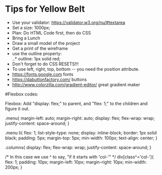 # Tips for Yellow Belt
* Use your validator: https://validator.w3.org/nu/#textarea
* Set a size: 1000px;
* Plan: Do HTML Code first, then do CSS
* Bring a Lunch
* Draw a small model of the project
* Get a print of the wireframe
* use the outline property:  
..* outline: 1px solid red;
* Don't forget to do CSS RESETS!!!
* To use left, right, top, bottom -- you need the position attribute.
* https://fonts.google.com fonts
* https://dabuttonfactory.com/ buttons
* http://www.colorzilla.com/gradient-editor/   great gradient maker


#Flexbox codes:

Flexbox: Add "display: flex;" to parent, and "flex: 1;" to the children and figure it out.

.menu{
    margin-left: auto;
    margin-right: auto;
    display: flex;
    flex-wrap: wrap;
    justify-content: space-around;
}

.menu li{
    flex: 1;
    list-style-type: none;
    display: inline-block;
    border: 1px solid black;
    padding: 5px;
    margin-top: 5px;
    min-width: 100px;
    text-align: center;
}

.columns{
    display: flex;
    flex-wrap: wrap;
    justify-content: space-around;
}

/* In this case we use ^ to say, "if it starts with 'col-'" */
div[class^='col-']{  
    flex: 1;
    padding: 10px;
    margin-left: 10px;
    margin-right: 10px;
    min-width: 200px;
}

